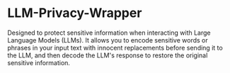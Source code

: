 # LLM-Privacy-Wrapper
Designed to protect sensitive information when interacting with Large Language Models (LLMs). It allows you to encode sensitive words or phrases in your input text with innocent replacements before sending it to the LLM, and then decode the LLM's response to restore the original sensitive information.
